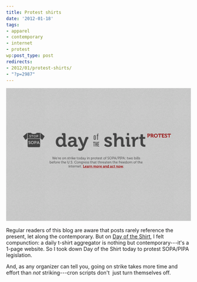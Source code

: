 ```yaml
---
title: Protest shirts
date: '2012-01-18'
tags:
- apparel
- contemporary
- internet
- protest
wp:post_type: post
redirects:
- 2012/01/protest-shirts/
- "?p=2987"
---
```


[ ![](/assets/2012-01/day-of-the-protest-600x432.png "day of the protest") ](2012-01-18-Protest-shirts/day-of-the-protest.png)

Regular readers of this blog are aware that posts rarely reference the present, let along the contemporary. But on [Day of the Shirt](http://dayoftheshirt.com), I felt compunction: a daily t-shirt aggregator is nothing but contemporary---it's a 1-page website. So I took down Day of the Shirt today to protest SOPA/PIPA legislation.

And, as any organizer can tell you, going on strike takes more time and effort than _not_ striking---cron scripts don't  just turn themselves off.
